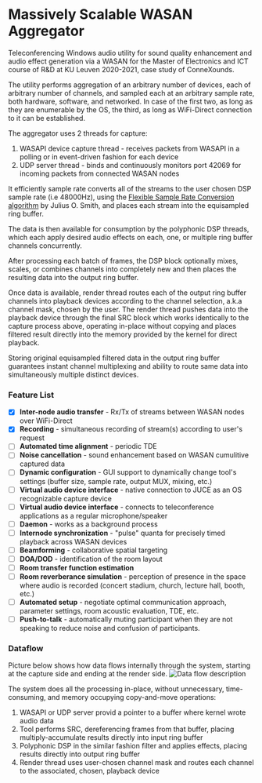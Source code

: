 # Massively Scalable WASAN Aggregator
Teleconferencing Windows audio utility for sound quality enhancement and audio effect generation via a WASAN
for the Master of Electronics and ICT course of R&D at KU Leuven 2020-2021, case study of ConneXounds.

The utility performs aggregation of an arbitrary number of devices, each of arbitrary number of channels, and sampled each at an 
arbitrary sample rate, both hardware, software, and networked. In case of the first two, as long as they are enumerable by the OS, 
the third, as long as WiFi-Direct connection to it can be established.

The aggregator uses 2 threads for capture:
1. WASAPI device capture thread - receives packets from WASAPI in a polling or in event-driven fashion for each device
1. UDP server thread - binds and continuously monitors port 42069 for incoming packets from connected WASAN nodes

It efficiently sample rate converts all of the streams to the user chosen DSP sample rate (i.e 48000Hz), using the 
[Flexible Sample Rate Conversion algorithm](https://ccrma.stanford.edu/~jos/resample/) by Julius O. Smith, and places each stream
into the equisampled ring buffer.

The data is then available for consumption by the polyphonic DSP threads, which each apply desired
audio effects on each, one, or multiple ring buffer channels concurrently. 

After processing each batch of frames, the DSP block optionally mixes, scales, or combines channels into completely new
and then places the resulting data into the output ring buffer.

Once data is available, render thread routes each of the output ring buffer channels into playback devices according to the
channel selection, a.k.a channel mask, chosen by the user. The render thread pushes data into the playback device through the final
SRC block which works identically to the capture process above, operating in-place without copying and places filtered result directly
into the memory provided by the kernel for direct playback.

Storing original equisampled filtered data in the output ring buffer guarantees instant channel multiplexing and ability to route
same data into simultaneously multiple distinct devices.

### Feature List
- [X] **Inter-node audio transfer** - Rx/Tx of streams between WASAN nodes over WiFi-Direct
- [X] **Recording** - simultaneous recording of stream(s) according to user's request
- [ ] **Automated time alignment** - periodic TDE
- [ ] **Noise cancellation** - sound enhancement based on WASAN cumulitive captured data
- [ ] **Dynamic configuration** - GUI support to dynamically change tool's settings (buffer size, sample rate, output MUX, mixing, etc.)
- [ ] **Virtual audio device interface** - native connection to JUCE as an OS recognizable capture device
- [ ] **Virtual audio device interface** - connects to teleconference applications as a regular microphone/speaker
- [ ] **Daemon** - works as a background process
- [ ] **Internode synchronization** - "pulse" quanta for precisely timed playback across WASAN devices
- [ ] **Beamforming** - collaborative spatial targeting
- [ ] **DOA/DOD** - identification of the room layout
- [ ] **Room transfer function estimation**
- [ ] **Room reverberance simulation** - perception of presence in the space where audio is recorded (concert stadium, church, lecture hall, booth, etc.)
- [ ] **Automated setup** - negotiate optimal communication approach, parameter settings, room acoustic evaluation, TDE, etc.
- [ ] **Push-to-talk** - automatically muting participant when they are not speaking to reduce noise and confusion of participants.

### Dataflow
Picture below shows how data flows internally through the system, starting at the capture side and ending at the render side.
![Data flow description](https://github.com/stijn-reniers/Windows_audio_aggregator/blob/aggregator/images/Data%20Flow%20Description.png)

The system does all the processing in-place, without unnecessary, time-consuming, and memory occupying copy-and-move operations:
1. WASAPI or UDP server provid a pointer to a buffer where kernel wrote audio data
1. Tool performs SRC, dereferencing frames from that buffer, placing multiply-accumulate results directly into input ring buffer
1. Polyphonic DSP in the similar fashion filter and applies effects, placing results directly into output ring buffer
1. Render thread uses user-chosen channel mask and routes each channel to the associated, chosen, playback device
